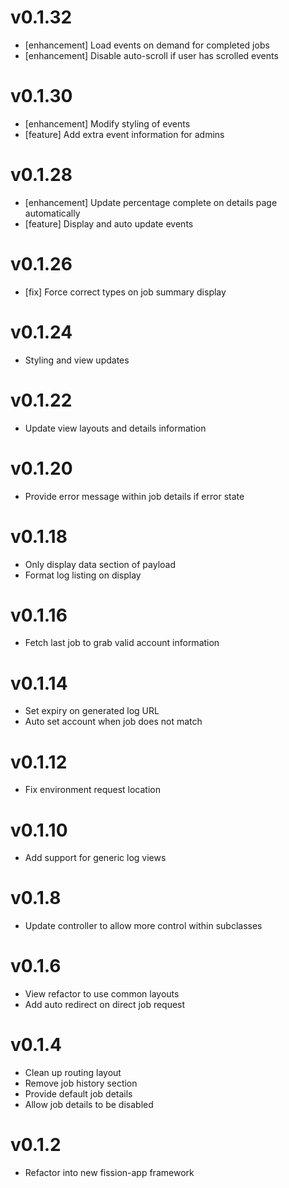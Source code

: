 # v0.1.32
* [enhancement] Load events on demand for completed jobs
* [enhancement] Disable auto-scroll if user has scrolled events

# v0.1.30
* [enhancement] Modify styling of events
* [feature] Add extra event information for admins

# v0.1.28
* [enhancement] Update percentage complete on details page automatically
* [feature] Display and auto update events

# v0.1.26
* [fix] Force correct types on job summary display

# v0.1.24
* Styling and view updates

# v0.1.22
* Update view layouts and details information

# v0.1.20
* Provide error message within job details if error state

# v0.1.18
* Only display data section of payload
* Format log listing on display

# v0.1.16
* Fetch last job to grab valid account information

# v0.1.14
* Set expiry on generated log URL
* Auto set account when job does not match

# v0.1.12
* Fix environment request location

# v0.1.10
* Add support for generic log views

# v0.1.8
* Update controller to allow more control within subclasses

# v0.1.6
* View refactor to use common layouts
* Add auto redirect on direct job request

# v0.1.4
* Clean up routing layout
* Remove job history section
* Provide default job details
* Allow job details to be disabled

# v0.1.2
* Refactor into new fission-app framework
